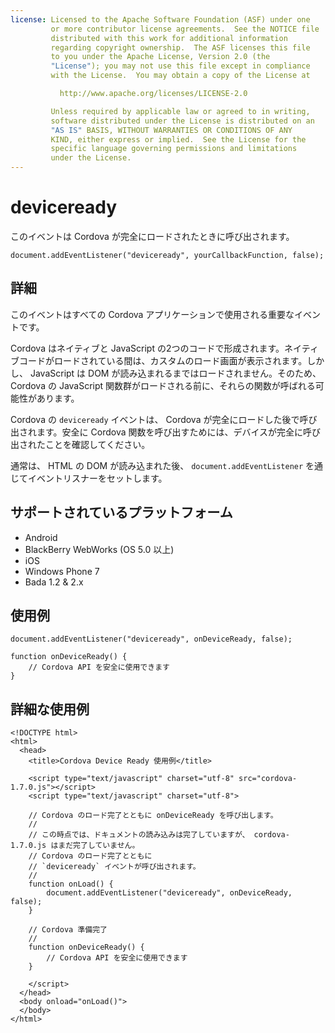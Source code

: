 ```yaml
---
license: Licensed to the Apache Software Foundation (ASF) under one
         or more contributor license agreements.  See the NOTICE file
         distributed with this work for additional information
         regarding copyright ownership.  The ASF licenses this file
         to you under the Apache License, Version 2.0 (the
         "License"); you may not use this file except in compliance
         with the License.  You may obtain a copy of the License at

           http://www.apache.org/licenses/LICENSE-2.0

         Unless required by applicable law or agreed to in writing,
         software distributed under the License is distributed on an
         "AS IS" BASIS, WITHOUT WARRANTIES OR CONDITIONS OF ANY
         KIND, either express or implied.  See the License for the
         specific language governing permissions and limitations
         under the License.
---
```


deviceready
===========

このイベントは Cordova が完全にロードされたときに呼び出されます。

    document.addEventListener("deviceready", yourCallbackFunction, false);

詳細
-------

このイベントはすべての Cordova アプリケーションで使用される重要なイベントです。

Cordova はネイティブと JavaScript の2つのコードで形成されます。ネイティブコードがロードされている間は、カスタムのロード画面が表示されます。しかし、 JavaScript は DOM が読み込まれるまではロードされません。そのため、 Cordova の JavaScript 関数群がロードされる前に、それらの関数が呼ばれる可能性があります。

Cordova の `deviceready` イベントは、 Cordova が完全にロードした後で呼び出されます。安全に Cordova 関数を呼び出すためには、デバイスが完全に呼び出されたことを確認してください。

通常は、 HTML の DOM が読み込まれた後、 `document.addEventListener` を通じてイベントリスナーをセットします。

サポートされているプラットフォーム
-------------------

- Android
- BlackBerry WebWorks (OS 5.0 以上)
- iOS
- Windows Phone 7
- Bada 1.2 & 2.x

使用例
-------------

    document.addEventListener("deviceready", onDeviceReady, false);

    function onDeviceReady() {
        // Cordova API を安全に使用できます
    }

詳細な使用例
------------

    <!DOCTYPE html>
    <html>
      <head>
        <title>Cordova Device Ready 使用例</title>

        <script type="text/javascript" charset="utf-8" src="cordova-1.7.0.js"></script>
        <script type="text/javascript" charset="utf-8">

        // Cordova のロード完了とともに onDeviceReady を呼び出します。
        //
        // この時点では、ドキュメントの読み込みは完了していますが、 cordova-1.7.0.js はまだ完了していません。
        // Cordova のロード完了とともに
        // `deviceready` イベントが呼び出されます。
        //
        function onLoad() {
            document.addEventListener("deviceready", onDeviceReady, false);
        }

        // Cordova 準備完了
        //
        function onDeviceReady() {
            // Cordova API を安全に使用できます
        }

        </script>
      </head>
      <body onload="onLoad()">
      </body>
    </html>
